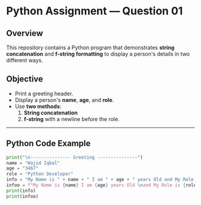 # Python Assignment — Question 01

## Overview
This repository contains a Python program that demonstrates **string concatenation** and **f-string formatting** to display a person's details in two different ways.

## Objective
- Print a greeting header.
- Display a person's **name**, **age**, and **role**.
- Use **two methods**:
  1. **String concatenation**
  2. **f-string** with a newline before the role.

---

## Python Code Example

```python
print("\n--------------- Greeting ---------------")
name = "Wajid Iqbal"
age = "3467"
role = "Python Developer"
info = "My Name is " + name + " I am " + age + " years Old and My Role is " + role + "."
infoo = f"My Name is {name} I am {age} years Old \nand My Role is {role}."
print(info)
print(infoo)
